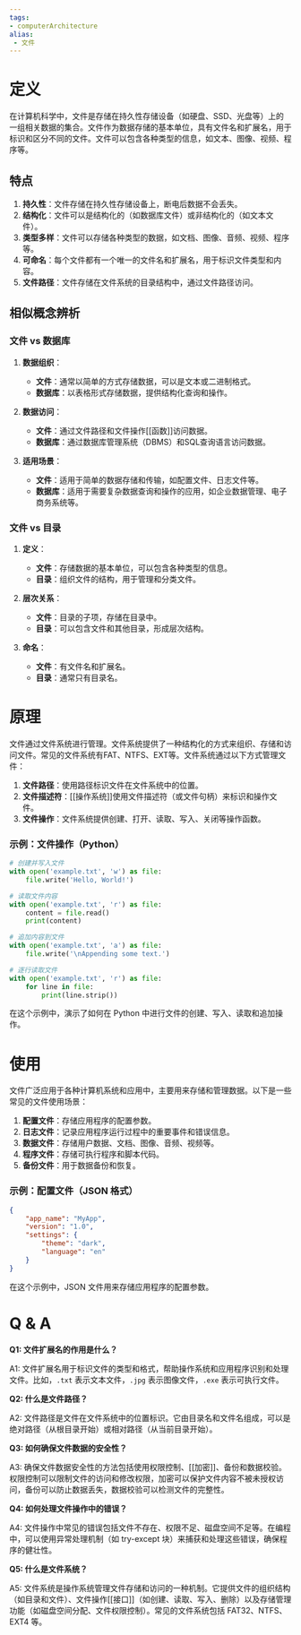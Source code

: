 ```yaml
---
tags:
- computerArchitecture 
alias:
 - 文件
---
```


# 定义

在计算机科学中，文件是存储在持久性存储设备（如硬盘、SSD、光盘等）上的一组相关数据的集合。文件作为数据存储的基本单位，具有文件名和扩展名，用于标识和区分不同的文件。文件可以包含各种类型的信息，如文本、图像、视频、程序等。

## 特点

1. **持久性**：文件存储在持久性存储设备上，断电后数据不会丢失。
2. **结构化**：文件可以是结构化的（如数据库文件）或非结构化的（如文本文件）。
3. **类型多样**：文件可以存储各种类型的数据，如文档、图像、音频、视频、程序等。
4. **可命名**：每个文件都有一个唯一的文件名和扩展名，用于标识文件类型和内容。
5. **文件路径**：文件存储在文件系统的目录结构中，通过文件路径访问。

## 相似概念辨析

### 文件 vs 数据库

1. **数据组织**：
   - **文件**：通常以简单的方式存储数据，可以是文本或二进制格式。
   - **数据库**：以表格形式存储数据，提供结构化查询和操作。

2. **数据访问**：
   - **文件**：通过文件路径和文件操作[[函数]]访问数据。
   - **数据库**：通过数据库管理系统（DBMS）和SQL查询语言访问数据。

3. **适用场景**：
   - **文件**：适用于简单的数据存储和传输，如配置文件、日志文件等。
   - **数据库**：适用于需要复杂数据查询和操作的应用，如企业数据管理、电子商务系统等。

### 文件 vs 目录

1. **定义**：
   - **文件**：存储数据的基本单位，可以包含各种类型的信息。
   - **目录**：组织文件的结构，用于管理和分类文件。

2. **层次关系**：
   - **文件**：目录的子项，存储在目录中。
   - **目录**：可以包含文件和其他目录，形成层次结构。

3. **命名**：
   - **文件**：有文件名和扩展名。
   - **目录**：通常只有目录名。

# 原理

文件通过文件系统进行管理。文件系统提供了一种结构化的方式来组织、存储和访问文件。常见的文件系统有FAT、NTFS、EXT等。文件系统通过以下方式管理文件：

1. **文件路径**：使用路径标识文件在文件系统中的位置。
2. **文件描述符**：[[操作系统]]使用文件描述符（或文件句柄）来标识和操作文件。
3. **文件操作**：文件系统提供创建、打开、读取、写入、关闭等操作函数。

### 示例：文件操作（Python）

```python
# 创建并写入文件
with open('example.txt', 'w') as file:
    file.write('Hello, World!')

# 读取文件内容
with open('example.txt', 'r') as file:
    content = file.read()
    print(content)

# 追加内容到文件
with open('example.txt', 'a') as file:
    file.write('\nAppending some text.')

# 逐行读取文件
with open('example.txt', 'r') as file:
    for line in file:
        print(line.strip())
```

在这个示例中，演示了如何在 Python 中进行文件的创建、写入、读取和追加操作。

# 使用

文件广泛应用于各种计算机系统和应用中，主要用来存储和管理数据。以下是一些常见的文件使用场景：

1. **配置文件**：存储应用程序的配置参数。
2. **日志文件**：记录应用程序运行过程中的重要事件和错误信息。
3. **数据文件**：存储用户数据、文档、图像、音频、视频等。
4. **程序文件**：存储可执行程序和脚本代码。
5. **备份文件**：用于数据备份和恢复。

### 示例：配置文件（JSON 格式）

```json
{
    "app_name": "MyApp",
    "version": "1.0",
    "settings": {
        "theme": "dark",
        "language": "en"
    }
}
```

在这个示例中，JSON 文件用来存储应用程序的配置参数。

# Q & A

**Q1: 文件扩展名的作用是什么？**

A1: 文件扩展名用于标识文件的类型和格式，帮助操作系统和应用程序识别和处理文件。比如，`.txt` 表示文本文件，`.jpg` 表示图像文件，`.exe` 表示可执行文件。

**Q2: 什么是文件路径？**

A2: 文件路径是文件在文件系统中的位置标识。它由目录名和文件名组成，可以是绝对路径（从根目录开始）或相对路径（从当前目录开始）。

**Q3: 如何确保文件数据的安全性？**

A3: 确保文件数据安全性的方法包括使用权限控制、[[加密]]、备份和数据校验。权限控制可以限制文件的访问和修改权限，加密可以保护文件内容不被未授权访问，备份可以防止数据丢失，数据校验可以检测文件的完整性。

**Q4: 如何处理文件操作中的错误？**

A4: 文件操作中常见的错误包括文件不存在、权限不足、磁盘空间不足等。在编程中，可以使用异常处理机制（如 try-except 块）来捕获和处理这些错误，确保程序的健壮性。

**Q5: 什么是文件系统？**

A5: 文件系统是操作系统管理文件存储和访问的一种机制。它提供文件的组织结构（如目录和文件）、文件操作[[接口]]（如创建、读取、写入、删除）以及存储管理功能（如磁盘空间分配、文件权限控制）。常见的文件系统包括 FAT32、NTFS、EXT4 等。
